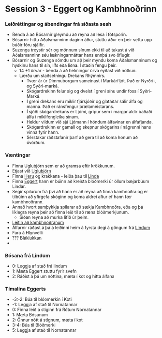 # Session 3 - Eggert og Kambhnoðrinn

### Leiðréttingar og ábendingar frá síðasta sesh
- Benda á að Bósarnir gleymdu að reyna að lesa í fótsporin.
- Bósarnir hittu Aðalsmanninn daginn áður, stuttu áður en þeir settu upp búðir
  fóru sjálfir.
- Suzenga treystir sér og mönnum sínum ekki til að takast á við Aðalsmanninn 
  séu lækningarmáttar hans ennþá svo öflugir.
- Bósarnir og Suzenga sömdu um að þeir myndu koma Aðalsmanninum og hyskinu hans
  til sín, lífs eða liðna. Í staðin fengu þeir.
  - 14 +1 örvar - benda á að helmingur örva eyðast við notkun.
  - Lærðu um staðsetningu Drekans Rhýmnirs.
    - Tvær ár úr Dimmuborgum sameinast í Markárfljót. Það er Nyrðri-, og 
      Syðri-marká.
    - Skógardrekinn felur sig og dvelst í greni sínu undir foss í 
      Syðri-Marká.
    - Í greni drekans eru miklir fjársjóðir og glataðar sálir álfa og manna. 
      Það er ránsfengur þrælameistarans.
    - Í sjóði skógardrekans er Ljómi, gripur sem í margar aldir baðaði álfa í 
      mikilfengleika sínum.
    - Heldur vildum við sjá Ljómann í höndum álfavinar en álfafjanda.
    - Skógardrekinn er gamall og skepnur skógarins í nágrenni hans vinna fyrir 
      hann.
    - Sérstakar ráðstafanir þarf að gera til að koma honum að óvörðum.

### Væntingar
- Finna Uglubjörn sem er að gramsa eftir krökkunum.
- Etjast við [Uglubjörn](https://www.dndbeyond.com/monsters/owlbear)
- Finna [Heru](/npcs/hera.md) og krakkana - leiða þau til [Linda](
  /world/locations/lindir.md)
- Finna [Eggert](/npcs/eggert.md) hann er búinn að kreista blóðmerki úr öllum
  bæjarbúum Lindar.
- Segir spilurum frá því að hann er að reyna að finna kamhnoðra og er tilbúinn 
  að yfirgefa skóginn og koma aldrei aftur ef hann fær kambhnoðrann.
- Annað hvort samþykkja spilarar að sækja Kambhnoðra, eða og þá líklegra 
  reyna þeir að finna leið til að ræna blóðmerkjunum.
  - Síðan reyna að murka lífið úr þeim.
- [Leitin að kambhnoðranum](/encounters/kambhnodri.md)
- Álfarnir ráðast á þá á leiðinni heim á fyrsta degi á göngum frá [Lindum](
  /world/locations/lindir.md)
- Fara á Hlynvelli 
- ??? [Bláklukkan](/encounters/blaklukka.md)
- 


### Bósana frá Lindum
- 0: Leggja af stað frá lindum
- 1: Mæta Eggert stuttu fyrir svefn
- 2: Ráðist á þá um nóttina, mæta í kot og hitta álfana

### Tímalína Eggerts
- -3:-2: Búa til blóðmerkin í Koti
- -1: Leggja af stað til Nornatannar
- 0: Finna leið á stiginn frá Rótum Nornatannar
- 1: Mæta Bósunum
- 2: Önnur nótt á stígnum, mæta í kot
- 3-4: Búa til Blóðmerki
- 5: Leggja af stað til Nornatannar
